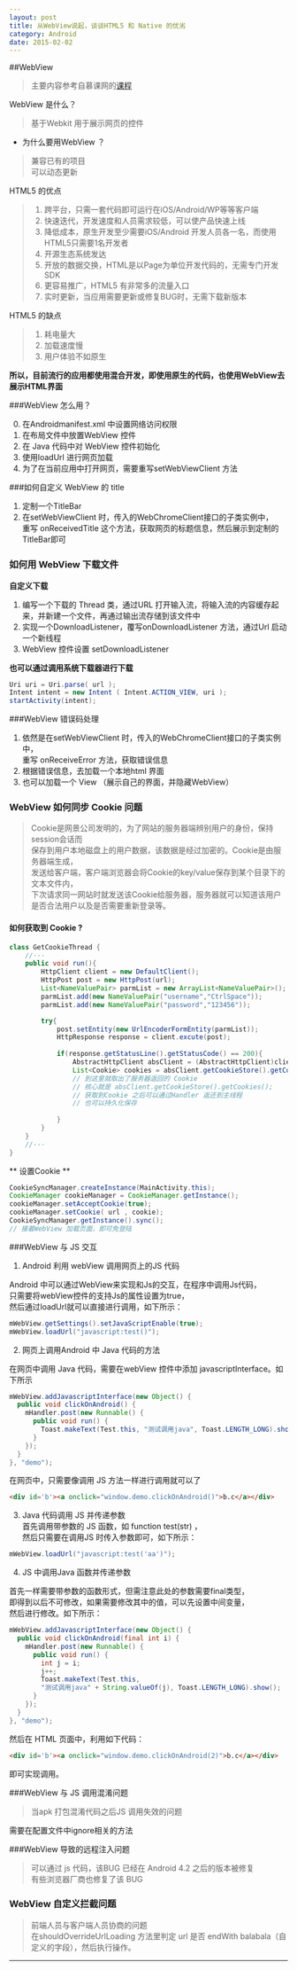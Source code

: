```yaml
---
layout: post
title: 从WebView说起，谈谈HTML5 和 Native 的优劣
category: Android
date: 2015-02-02
---
```


##WebView       

>主要内容参考自慕课网的[课程](http://www.imooc.com/learn/268)       

WebView 是什么？     
>基于Webkit 用于展示网页的控件        


- 为什么要用WebView ？        

>兼容已有的项目     
>可以动态更新     

<!-- more -->      


HTML5 的优点       

>1. 跨平台，只需一套代码即可运行在iOS/Android/WP等等客户端     
>2. 快速迭代，开发速度和人员需求较低，可以使产品快速上线     
>3. 降低成本，原生开发至少需要iOS/Android 开发人员各一名，而使用HTML5只需要1名开发者     
>4. 开源生态系统发达     
>5. 开放的数据交换，HTML是以Page为单位开发代码的，无需专门开发SDK     
>6. 更容易推广，HTML5 有非常多的流量入口     
>7. 实时更新，当应用需要更新或修复BUG时，无需下载新版本    


HTML5 的缺点     

>1. 耗电量大     
>2. 加载速度慢     
>3. 用户体验不如原生    

**所以，目前流行的应用都使用混合开发，即使用原生的代码，也使用WebView去展示HTML界面**      

###WebView 怎么用？     

0. 在Androidmanifest.xml 中设置网络访问权限    
1. 在布局文件中放置WebView 控件     
2. 在 Java 代码中对 WebView 控件初始化    
3. 使用loadUrl 进行网页加载    
4. 为了在当前应用中打开网页，需要重写setWebViewClient 方法    

###如何自定义 WebView 的 title   

1.  定制一个TitleBar    
2.  在setWebViewClient 时，传入的WebChromeClient接口的子类实例中，     
重写 onReceivedTitle  这个方法，获取网页的标题信息，然后展示到定制的TitleBar即可     


### 如何用 WebView 下载文件      

**自定义下载**     

1. 编写一个下载的 Thread 类，通过URL 打开输入流，将输入流的内容缓存起来，并新建一个文件，再通过输出流存储到该文件中     
2. 实现一个DownloadListener，覆写onDownloadListener 方法，通过Url 启动一个新线程
3. WebView 控件设置 setDownloadListener        
      
**也可以通过调用系统下载器进行下载**        

```Java    
Uri uri = Uri.parse( url );
Intent intent = new Intent ( Intent.ACTION_VIEW, uri );     
startActivity(intent);     
```     

###WebView 错误码处理       

1. 依然是在setWebViewClient 时，传入的WebChromeClient接口的子类实例中，     
重写 onReceiveError 方法，获取错误信息     
2. 根据错误信息，去加载一个本地html 界面    
3. 也可以加载一个 View （展示自己的界面，并隐藏WebView）     

       

### WebView 如何同步 Cookie 问题     

>Cookie是网景公司发明的，为了网站的服务器端辨别用户的身份，保持session会话而     
保存到用户本地磁盘上的用户数据，该数据是经过加密的。Cookie是由服务器端生成，    
发送给客户端，客户端浏览器会将Cookie的key/value保存到某个目录下的文本文件内，     
下次请求同一网站时就发送该Cookie给服务器，服务器就可以知道该用户是否合法用户以及是否需要重新登录等。     


#### 如何获取到 Cookie ?       

```Java    
class GetCookieThread {
	//···
	public void run(){
		HttpClient client = new DefaultClient();
		HttpPost post = new HttpPost(url);
		List<NameValuePair> parmList = new ArrayList<NameValuePair>();
		parmList.add(new NameValuePair("username","CtrlSpace"));
		parmList.add(new NameValuePair("password","123456"));

		try{
			post.setEntity(new UrlEncoderFormEntity(parmList));
			HttpResponse response = client.excute(post);  
		
			if(response.getStatusLine().getStatusCode() == 200){
				AbstractHttpClient absClient = (AbstractHttpClient)client;   
				List<Cookie> cookies = absClient.getCookieStore().getCookies();
				// 到这里就取出了服务器返回的 Cookie   
				// 核心就是 absClient.getCookieStore().getCookies();    
				// 获取到Cookie 之后可以通过Handler 返还到主线程
				// 也可以持久化保存     
			             
			}
		}
	}
	//···
}
```     



** 设置Cookie **        


``` Java     
CookieSyncManager.createInstance(MainActivity.this);     
CookieManager cookieManager = CookieManager.getInstance();     
cookieManager.setAcceptCookie(true);     
cookieManager.setCookie( url , cookie);      
CookieSyncManager.getInstance().sync();     
// 接着WebView 加载页面，即可免登陆    
```      

###WebView 与 JS 交互    

1. Android 利用 webView 调用网页上的JS 代码      

Android 中可以通过WebView来实现和Js的交互，在程序中调用Js代码，     
只需要将webView控件的支持Js的属性设置为true，     
然后通过loadUrl就可以直接进行调用，如下所示：     

```Java     
mWebView.getSettings().setJavaScriptEnable(true);     
mWebView.loadUrl("javascript:test()");        
```     


2. 网页上调用Android 中 Java 代码的方法     

在网页中调用 Java 代码，需要在webView 控件中添加 javascriptInterface。如下所示     

```Java     
mWebView.addJavascriptInterface(new Object() {     
  public void clickOnAndroid() {    
    mHandler.post(new Runnable() {    
      public void run() {   
        Toast.makeText(Test.this, "测试调用java", Toast.LENGTH_LONG).show();   
      }   
    });   
  }   
}, "demo");        
```    


在网页中，只需要像调用 JS 方法一样进行调用就可以了     

```html     
<div id='b'><a onclick="window.demo.clickOnAndroid()">b.c</a></div>     
```  

3. Java 代码调用 JS 并传递参数     
首先调用带参数的 JS 函数，如 function test(str) ，     
然后只需要在调用JS 时传入参数即可，如下所示：    

```Java    
mWebView.loadUrl("javascript:test('aa')");    
```    
4.  JS 中调用Java 函数并传递参数     

首先一样需要带参数的函数形式，但需注意此处的参数需要final类型，      
即得到以后不可修改，如果需要修改其中的值，可以先设置中间变量，     
然后进行修改。如下所示：     

```Java      
mWebView.addJavascriptInterface(new Object() {  
  public void clickOnAndroid(final int i) {   
    mHandler.post(new Runnable() {   
      public void run() {   
        int j = i;   
        j++;   
        Toast.makeText(Test.this,    
		"测试调用java" + String.valueOf(j), Toast.LENGTH_LONG).show();   
      }   
    });   
  }   
}, "demo");        
```     

然后在 HTML 页面中，利用如下代码：    
   
```html    
<div id='b'><a onclick="window.demo.clickOnAndroid(2)">b.c</a></div>    
```     

即可实现调用。     

###WebView 与 JS 调用混淆问题       

>当apk 打包混淆代码之后JS 调用失效的问题    

需要在配置文件中ignore相关的方法

###WebView 导致的远程注入问题      

>可以通过 js 代码，该BUG 已经在 Android 4.2 之后的版本被修复      
>有些浏览器厂商也修复了该 BUG     

### WebView 自定义拦截问题     

>前端人员与客户端人员协商的问题   
>在shouldOverrideUrlLoading 方法里判定 url 是否 endWith balabala（自定义的字段），然后执行操作。     

- - - - - - - - - - 


